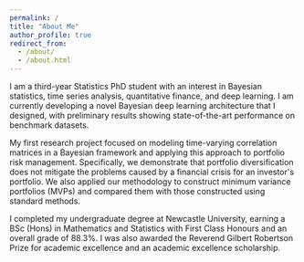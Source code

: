 ```yaml
---
permalink: /
title: "About Me"
author_profile: true
redirect_from: 
  - /about/
  - /about.html
---
```

I am a third-year Statistics PhD student with an interest in Bayesian statistics, time series analysis, quantitative finance, and deep learning. I am currently developing a novel Bayesian deep learning architecture that I designed, with preliminary results showing state-of-the-art performance on benchmark datasets.

My first research project focused on modeling time-varying correlation matrices in a Bayesian framework and applying this approach to portfolio risk management. Specifically, we demonstrate that portfolio diversification does not mitigate the problems caused by a financial crisis for an investor's portfolio. We also applied our methodology to construct minimum variance portfolios (MVPs) and compared them with those constructed using standard methods.

I completed my undergraduate degree at Newcastle University, earning a BSc (Hons) in Mathematics and Statistics with First Class Honours and an overall grade of 88.3%. I was also awarded the Reverend Gilbert Robertson Prize for academic excellence and an academic excellence scholarship.
